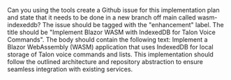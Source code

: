 Can you using the tools create a Github issue for this implementation plan and state that it needs to be done in a new branch off main called wasm-indexeddb? The issue should be tagged with the "enhancement" label. The title should be "Implement Blazor WASM with IndexedDB for Talon Voice Commands". The body should contain the following text:
Implement a Blazor WebAssembly (WASM) application that uses IndexedDB for local storage of Talon voice commands and lists. This implementation should follow the outlined architecture and repository abstraction to ensure seamless integration with existing services.